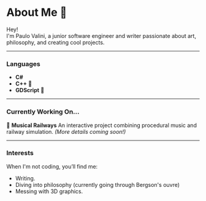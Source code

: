 # About Me 🦉  

Hey!  
I'm Paulo Valini, a junior software engineer and writer passionate about art, philosophy, and creating cool projects.

---

### **Languages**  
- **C#**
- **C++** 🌱  
- **GDScript** 🌱

---

### **Currently Working On...**  
🚂 **Musical Railways**
An interactive project combining procedural music and railway simulation. *(More details coming soon!)*  

---

### **Interests**  
When I'm not coding, you’ll find me:  
- Writing.
- Diving into philosophy (currently going through Bergson's ouvre)
- Messing with 3D graphics. 

